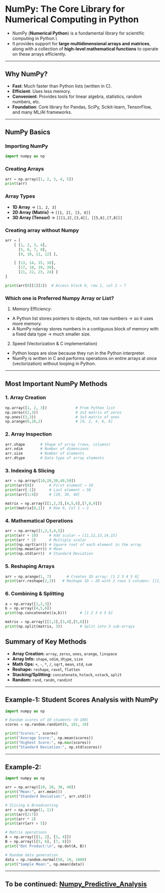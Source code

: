 # NumPy: The Core Library for Numerical Computing in Python

- NumPy (**Numerical Python**) is a fundamental library for scientific
computing in Python.\
- It provides support for **large multidimensional arrays and matrices**,
along with a collection of **high-level mathematical functions** to
operate on these arrays efficiently.

------------------------------------------------------------------------

## Why NumPy?

-   **Fast**: Much faster than Python lists (written in C).
-   **Efficient**: Uses less memory.
-   **Convenient**: Provides tools for linear algebra, statistics,
    random numbers, etc.
-   **Foundation**: Core library for Pandas, SciPy, Scikit-learn,
    TensorFlow, and many ML/AI frameworks.

------------------------------------------------------------------------

## NumPy Basics

### Importing NumPy

``` python
import numpy as np
```

### Creating Arrays

``` python
arr = np.array([1, 2, 3, 4, 5])
print(arr)
```

### Array Types

-   **1D Array** → `[1, 2, 3]`
-   **2D Array (Matrix)** → `[[1, 2], [3, 4]]`
-   **3D Array (Tensor)** → `[[[1,2],[3,4]], [[5,6],[7,8]]]`


### Creating array without Numpy

```python
arr = [
    [ [1, 2, 3, 4],
      [5, 6, 7, 8],
      [9, 10, 11, 12] ],

    [ [13, 14, 15, 16],
      [17, 18, 19, 20],
      [21, 22, 23, 24] ]
]

print(arr[0][1][2])  # Access block 0, row 1, col 2 → 7
```

### Which one is Preferred Numpy Array or List?
1. Memory Efficiency:
- A Python list stores pointers to objects, not raw numbers → so it uses more memory.
- A NumPy ndarray stores numbers in a contiguous block of memory with a fixed data type → much smaller size.

2. Speed (Vectorization & C implementation)
- Python loops are slow because they run in the Python interpreter.
- NumPy is written in C and performs operations on entire arrays at once (vectorization) without looping in Python.

------------------------------------------------------------------------

## Most Important NumPy Methods

### 1. Array Creation

``` python
np.array([1, 2, 3])             # From Python list
np.zeros((2,3))                 # 2x3 matrix of zeros
np.ones((3,3))                  # 3x3 matrix of ones
np.arange(0,10,2)               # [0, 2, 4, 6, 8]
```

### 2. Array Inspection

``` python
arr.shape       # Shape of array (rows, columns)
arr.ndim        # Number of dimensions
arr.size        # Number of elements
arr.dtype       # Data type of array elements
```

### 3. Indexing & Slicing

``` python
arr = np.array([10,20,30,40,50])
print(arr[0])       # First element → 10
print(arr[-1])      # Last element → 50
print(arr[1:4])     # [20, 30, 40]

matrix = np.array([[1,2,3],[4,5,6],[7,8,9]])
print(matrix[0,1])  # Row 0, Col 1 → 2
```

### 4. Mathematical Operations

``` python
arr = np.array([1,2,3,4,5])
print(arr + 10)     # Add scalar → [11,12,13,14,15]
print(arr * 2)      # Multiply scalar
print(np.sqrt(arr)) # Square root of each element in the array
print(np.mean(arr)) # Mean
print(np.std(arr))  # Standard Deviation
```

### 5. Reshaping Arrays

``` python
arr = np.arange(1, 7)       # Creates 1D array: [1 2 3 4 5 6]
print(arr.reshape(2,3))   # Reshape 1D → 2D with 2 rows 3 columns: [[1, 2, 3],[4, 5, 6]]
```

### 6. Combining & Splitting

``` python
a = np.array([1,2,3])
b = np.array([4,5,6])
print(np.concatenate((a,b)))      # [1 2 3 4 5 6]

matrix = np.array([[1,2],[3,4],[5,6]])
print(np.split(matrix, 3))        # Split into 3 sub-arrays
```

## Summary of Key Methods

-   **Array Creation:** `array`, `zeros`, `ones`, `arange`, `linspace`
-   **Array Info:** `shape`, `ndim`, `dtype`, `size`
-   **Math Ops:** `+`, `-`, `*`, `/`, `sqrt`, `mean`, `std`, `sum`
-   **Reshape:** `reshape`, `ravel`, `flatten`
-   **Stacking/Splitting:** `concatenate`, `hstack`, `vstack`, `split`
-   **Random:** `rand`, `randn`, `randint`

------------------------------------------------------------------------

## Example-1: Student Scores Analysis with NumPy

``` python
import numpy as np

# Random scores of 10 students (0-100)
scores = np.random.randint(0, 101, 10)

print("Scores:", scores)
print("Average Score:", np.mean(scores))
print("Highest Score:", np.max(scores))
print("Standard Deviation:", np.std(scores))
```

------------------------------------------------------------------------

## Example-2:

``` python
import numpy as np

arr = np.array([10, 20, 30, 40])
print("Mean:", arr.mean())
print("Standard Deviation:", arr.std())

# Slicing & Broadcasting
arr = np.arange(1, 11)
print(arr[2:7])
print(arr * 2)
print(arr[arr > 5])

# Matrix operations
A = np.array([[1, 2], [3, 4]])
B = np.array([[5, 6], [7, 8]])
print("Dot Product:\n", np.dot(A, B))

# Random data generation
data = np.random.normal(50, 10, 1000)
print("Sample Mean:", np.mean(data))
```

---
## To be continued: [Numpy_Predictive_Analysis](./Numpy_Predictive_Analysis.md)